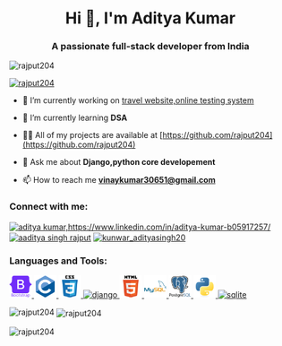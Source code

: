 <h1 align="center">Hi 👋, I'm Aditya Kumar</h1>
<h3 align="center">A passionate full-stack developer from India</h3>

<p align="left"> <img src="https://komarev.com/ghpvc/?username=rajput204&label=Profile%20views&color=0e75b6&style=flat" alt="rajput204" /> </p>

<p align="left"> <a href="https://github.com/ryo-ma/github-profile-trophy"><img src="https://github-profile-trophy.vercel.app/?username=rajput204" alt="rajput204" /></a> </p>

- 🔭 I’m currently working on [travel website,online testing system](https://github.com/rajput204/python-project)

- 🌱 I’m currently learning **DSA**

- 👨‍💻 All of my projects are available at [https://github.com/rajput204](https://github.com/rajput204)

- 💬 Ask me about **Django,python core developement**

- 📫 How to reach me **vinaykumar30651@gmail.com**

<h3 align="left">Connect with me:</h3>
<p align="left">
<a href="https://linkedin.com/in/aditya kumar,https://www.linkedin.com/in/aditya-kumar-b05917257/" target="blank"><img align="center" src="https://raw.githubusercontent.com/rahuldkjain/github-profile-readme-generator/master/src/images/icons/Social/linked-in-alt.svg" alt="aditya kumar,https://www.linkedin.com/in/aditya-kumar-b05917257/" height="30" width="40" /></a>
<a href="https://fb.com/aaditya singh rajput" target="blank"><img align="center" src="https://raw.githubusercontent.com/rahuldkjain/github-profile-readme-generator/master/src/images/icons/Social/facebook.svg" alt="aaditya singh rajput" height="30" width="40" /></a>
<a href="https://instagram.com/kunwar_adityasingh20" target="blank"><img align="center" src="https://raw.githubusercontent.com/rahuldkjain/github-profile-readme-generator/master/src/images/icons/Social/instagram.svg" alt="kunwar_adityasingh20" height="30" width="40" /></a>
</p>

<h3 align="left">Languages and Tools:</h3>
<p align="left"> <a href="https://getbootstrap.com" target="_blank" rel="noreferrer"> <img src="https://raw.githubusercontent.com/devicons/devicon/master/icons/bootstrap/bootstrap-plain-wordmark.svg" alt="bootstrap" width="40" height="40"/> </a> <a href="https://www.cprogramming.com/" target="_blank" rel="noreferrer"> <img src="https://raw.githubusercontent.com/devicons/devicon/master/icons/c/c-original.svg" alt="c" width="40" height="40"/> </a> <a href="https://www.w3schools.com/css/" target="_blank" rel="noreferrer"> <img src="https://raw.githubusercontent.com/devicons/devicon/master/icons/css3/css3-original-wordmark.svg" alt="css3" width="40" height="40"/> </a> <a href="https://www.djangoproject.com/" target="_blank" rel="noreferrer"> <img src="https://cdn.worldvectorlogo.com/logos/django.svg" alt="django" width="40" height="40"/> </a> <a href="https://www.w3.org/html/" target="_blank" rel="noreferrer"> <img src="https://raw.githubusercontent.com/devicons/devicon/master/icons/html5/html5-original-wordmark.svg" alt="html5" width="40" height="40"/> </a> <a href="https://www.mysql.com/" target="_blank" rel="noreferrer"> <img src="https://raw.githubusercontent.com/devicons/devicon/master/icons/mysql/mysql-original-wordmark.svg" alt="mysql" width="40" height="40"/> </a> <a href="https://www.postgresql.org" target="_blank" rel="noreferrer"> <img src="https://raw.githubusercontent.com/devicons/devicon/master/icons/postgresql/postgresql-original-wordmark.svg" alt="postgresql" width="40" height="40"/> </a> <a href="https://www.python.org" target="_blank" rel="noreferrer"> <img src="https://raw.githubusercontent.com/devicons/devicon/master/icons/python/python-original.svg" alt="python" width="40" height="40"/> </a> <a href="https://www.sqlite.org/" target="_blank" rel="noreferrer"> <img src="https://www.vectorlogo.zone/logos/sqlite/sqlite-icon.svg" alt="sqlite" width="40" height="40"/> </a> </p>

<p><img align="left" src="https://github-readme-stats.vercel.app/api/top-langs?username=rajput204&show_icons=true&locale=en&layout=compact" alt="rajput204" /></p>

<p>&nbsp;<img align="center" src="https://github-readme-stats.vercel.app/api?username=rajput204&show_icons=true&locale=en" alt="rajput204" /></p>

<p><img align="center" src="https://github-readme-streak-stats.herokuapp.com/?user=rajput204&" alt="rajput204" /></p>

